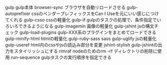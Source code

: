 gulp 	gulp本体
browser-sync 	ブラウザを自動リロードさせる
gulp-autoprefixer 	cssのベンダープレフィックスをCan I Useを元にいい感じにつけてくれる
gulp-csso 	cssの軽量化
gulp-if 	gulpのタスクの処理で、条件指定でいろいろできるようになる
gulp-imagemin 	画像の軽量化
gulp-jshint 	jsの構文チェック
gulp-load-plugins 	gulp-XXX系のプラグインをまとめてロードできる
gulp-minify-html 	htmlの軽量化
gulp-ruby-sass 	sass
gulp-uglify 	jsの軽量化
gulp-useref 	html内のcssやjsの読込み部分を変更
jshint-stylish 	gulp-jshintの出力をスタイリッシュにする
rimraf 	nodeのためのrm -rf ディレクトリの削除に使用
run-sequence 	gulpタスクの実行順序を指定できる
